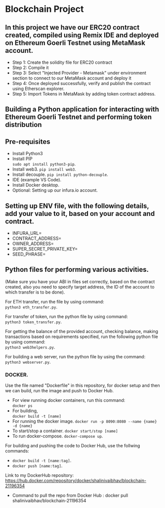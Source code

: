 # Blockchain Project

## In this project we have our ERC20 contract created, compiled using Remix IDE and deployed on Ethereum Goerli Testnet using MetaMask account.

- Step 1: Create the solidity file for ERC20 contract
- Step 2: Compile it
- Step 3: Select "Injected Provider - Metamask" under environment section to connect to our MetaMask account and deploy it
- Step 4: Once deployed successfully, verify and publish the contract using Etherscan explorer.
- Step 5: Import Tokens in MetaMask by adding token contract address.

## Building a Python application for interacting with Ethereum Goerli Testnet and performing token distribution

## Pre-requisites

- Install Python3  
- Install PIP  
```sudo apt install python3-pip```. 
- Install web3. 
```pip install web3```. 
- Install decouple. 
```pip install python-decouple```. 
- IDE (example VS Code). 
- Install Docker desktop. 
- Optional: Setting up our infura.io account. 

## Setting up ENV file, with the following details, add your value to it, based on your account and contract.  
  
- INFURA_URL=
- CONTRACT_ADDRESS= 
- OWNER_ADDRESS=
- SUPER_SECRET_PRIVATE_KEY=
- SEED_PHRASE=
  
## Python files for performing various activities. 
  
(Make sure you have your ABI in files set correctly, based on the contract created, also you need to specify target address, the ID of the account to which transfer is to be done). 
  
For ETH transfer, run the file by using command:  
```python3 eth_transfer.py```. 
  
For transfer of token, run the python file by using command:  
```python3 token_transfer.py```. 
  
For getting the balance of the provided account, checking balance, making transactions based on requirements specified, run the following python file by using command:  
```python3 web3helpers.py```. 
  
For building a web server, run the python file by using the command:  
```python3 webserver.py```. 
  
### DOCKER. 
Use the file named "Dockerfile" in this repository, for docker setup and then we can build, run the image and push to Docker Hub. 
  
- For view running docker containers, run this command:  
```docker ps```
- For building,  
```docker build -t [name]```
- For running the docker image. 
```docker run -p 8090:8080 --name {name} -d {name}```
- To start/stop a container. 
```docker start/stop [name]```
- To run docker-compose. 
```docker-compose up```. 
  
For building and pushing the code to Docker Hub, use the follwing commands:  
- ```docker build -t [name:tag]```. 
- ```docker push [name:tag]```. 
  
Link to my DockerHub repository:  
https://hub.docker.com/repository/docker/shalinivaibhav/blockchain-21196354

- Command to pull the repo from Docker Hub : docker pull shalinivaibhav/blockchain-21196354
